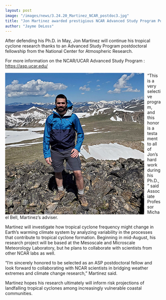 ```yaml
---
layout: post
image: "/images/news/3.24.20_Martinez_NCAR_postdoc3.jpg"
title: "Jon Martinez awarded prestigious NCAR Advanced Study Program Postdoctoral Fellowship"
author: "Jayme DeLoss"
---
```




After defending his Ph.D. in May, Jon Martinez will continue his tropical cyclone research thanks to an Advanced Study Program postdoctoral fellowship from the National Center for Atmospheric Research.




For more information on the NCAR/UCAR Advanced Study Program : <https://asp.ucar.edu/>
<!--more-->

<img src="/images/news/3.24.20_Martinez_NCAR_postdoc3.jpg"
     alt="news image"
     style="float: left; margin-right: 10px; width: 450px" />

“This is a very selective program, and this honor is a testament to all of Jon’s hard work during his Ph.D.,” said Associate Professor Michael Bell, Martinez’s adviser.

Martinez will investigate how tropical cyclone frequency might change in Earth’s warming climate system by analyzing variability in the processes that contribute to tropical cyclone formation. Beginning in mid-August, his research project will be based at the Mesoscale and Microscale Meteorology Laboratory, but he plans to collaborate with scientists from other NCAR labs as well.

“I’m sincerely honored to be selected as an ASP postdoctoral fellow and look forward to collaborating with NCAR scientists in bridging weather extremes and climate change research,” Martinez said.

Martinez hopes his research ultimately will inform risk projections of landfalling tropical cyclones among increasingly vulnerable coastal communities.
